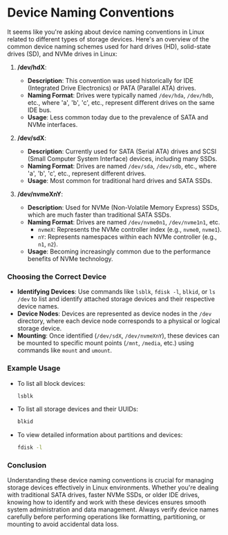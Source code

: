 # Device Naming Conventions

It seems like you're asking about device naming conventions in Linux related to different types of storage devices. Here's an overview of the common device naming schemes used for hard drives (HD), solid-state drives (SD), and NVMe drives in Linux:


1. **/dev/hdX**:
   - **Description**: This convention was used historically for IDE (Integrated Drive Electronics) or PATA (Parallel ATA) drives.
   - **Naming Format**: Drives were typically named `/dev/hda`, `/dev/hdb`, etc., where 'a', 'b', 'c', etc., represent different drives on the same IDE bus.
   - **Usage**: Less common today due to the prevalence of SATA and NVMe interfaces.

2. **/dev/sdX**:
   - **Description**: Currently used for SATA (Serial ATA) drives and SCSI (Small Computer System Interface) devices, including many SSDs.
   - **Naming Format**: Drives are named `/dev/sda`, `/dev/sdb`, etc., where 'a', 'b', 'c', etc., represent different drives.
   - **Usage**: Most common for traditional hard drives and SATA SSDs.

3. **/dev/nvmeXnY**:
   - **Description**: Used for NVMe (Non-Volatile Memory Express) SSDs, which are much faster than traditional SATA SSDs.
   - **Naming Format**: Drives are named `/dev/nvme0n1`, `/dev/nvme1n1`, etc.
     - `nvmeX`: Represents the NVMe controller index (e.g., `nvme0`, `nvme1`).
     - `nY`: Represents namespaces within each NVMe controller (e.g., `n1`, `n2`).
   - **Usage**: Becoming increasingly common due to the performance benefits of NVMe technology.

### Choosing the Correct Device

- **Identifying Devices**: Use commands like `lsblk`, `fdisk -l`, `blkid`, or `ls /dev` to list and identify attached storage devices and their respective device names.
- **Device Nodes**: Devices are represented as device nodes in the `/dev` directory, where each device node corresponds to a physical or logical storage device.
- **Mounting**: Once identified (`/dev/sdX`, `/dev/nvmeXnY`), these devices can be mounted to specific mount points (`/mnt`, `/media`, etc.) using commands like `mount` and `umount`.

### Example Usage

- To list all block devices:
  ```bash
  lsblk
  ```

- To list all storage devices and their UUIDs:
  ```bash
  blkid
  ```

- To view detailed information about partitions and devices:
  ```bash
  fdisk -l
  ```

### Conclusion

Understanding these device naming conventions is crucial for managing storage devices effectively in Linux environments. Whether you're dealing with traditional SATA drives, faster NVMe SSDs, or older IDE drives, knowing how to identify and work with these devices ensures smooth system administration and data management. Always verify device names carefully before performing operations like formatting, partitioning, or mounting to avoid accidental data loss.
